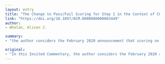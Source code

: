 ```yaml
---
layout: entry
title: "The Change to Pass/Fail Scoring for Step 1 in the Context of COVID-19: Implications for the Transition to Residency Process"
link: "https://doi.org/10.1097/ACM.0000000000003449"
author:
- Whelan, Alison J.

summary:
- "the author considers the February 2020 announcement that scoring on the U.S. Medical Licensing Examination (USMLE) Step 1 will change to pass/fail no sooner than January 2022. IncuS provided a thoughtful set of action priorities and an effective process to work together. The COVID-19 pandemic is dominating the educational and clinical environments and is now the biggest disruptor in all aspects of life, not just medical education."

original:
- "In this Invited Commentary, the author considers the February 2020 announcement that scoring on the United States Medical Licensing Examination (USMLE) Step 1 will change to pass/fail no sooner than January 2022 and its effects on the transition to residency process in the context of both the recommendations of the Invitational Conference on USMLE Scoring (InCUS) held in March 2019 and the disruptions caused by the COVID-19 pandemic in the spring of 2020. The author suggests that the medical education community must embrace any positive changes that come about as a result of the pandemic while continuing to systematically review the strengths and areas for improvement in the current transition to residency process.In its recommendations, InCUS provided a thoughtful set of action priorities and an effective process to work together, which can inform and guide the work ahead. The COVID-19 pandemic is dominating the educational and clinical environments and is now the biggest disruptor in all aspects of life, not just medical education. It is the responsibility of leaders in medical education to have a vision for and then implement an improved continuum of education that maintains the core values of the field and fits the health care delivery needs of today and the future."
---
```


